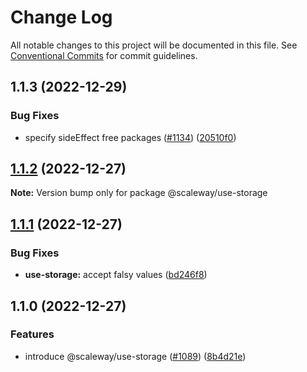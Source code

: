 # Change Log

All notable changes to this project will be documented in this file.
See [Conventional Commits](https://conventionalcommits.org) for commit guidelines.

## 1.1.3 (2022-12-29)

### Bug Fixes

- specify sideEffect free packages ([#1134](https://github.com/scaleway/scaleway-lib/issues/1134)) ([20510f0](https://github.com/scaleway/scaleway-lib/commit/20510f0f66fde99e682529db28fe85d580efe474))

## [1.1.2](https://github.com/scaleway/scaleway-lib/compare/@scaleway/use-storage@1.1.1...@scaleway/use-storage@1.1.2) (2022-12-27)

**Note:** Version bump only for package @scaleway/use-storage

## [1.1.1](https://github.com/scaleway/scaleway-lib/compare/@scaleway/use-storage@1.1.0...@scaleway/use-storage@1.1.1) (2022-12-27)

### Bug Fixes

- **use-storage:** accept falsy values ([bd246f8](https://github.com/scaleway/scaleway-lib/commit/bd246f8d48b9186a968f66026ea867df6a72ead4))

## 1.1.0 (2022-12-27)

### Features

- introduce @scaleway/use-storage ([#1089](https://github.com/scaleway/scaleway-lib/issues/1089)) ([8b4d21e](https://github.com/scaleway/scaleway-lib/commit/8b4d21e897cc6ccf48f4c7625c96fdcdea3f8d6e))
